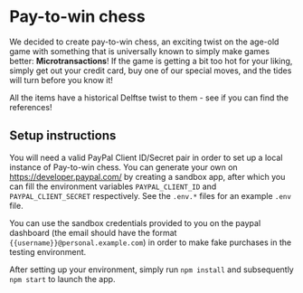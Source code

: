 # Pay-to-win chess

We decided to create pay-to-win chess, an exciting twist on the age-old game with something that is universally known to simply make games better: **Microtransactions**! If the game is getting a bit too hot for your liking, simply get out your credit card, buy one of our special moves, and the tides will turn before you know it!

All the items have a historical Delftse twist to them - see if you can find the references!

## Setup instructions

You will need a valid PayPal Client ID/Secret pair in order to set up a local instance of Pay-to-win chess. You can generate your own on https://developer.paypal.com/ by creating a sandbox app, after which you can fill the environment variables `PAYPAL_CLIENT_ID` and `PAYPAL_CLIENT_SECRET` respectively. See the `.env.*` files for an example `.env` file.

You can use the sandbox credentials provided to you on the paypal dashboard (the email should have the format `{{username}}@personal.example.com`) in order to make fake purchases in the testing environment.

After setting up your environment, simply run `npm install` and subsequently `npm start` to launch the app.
